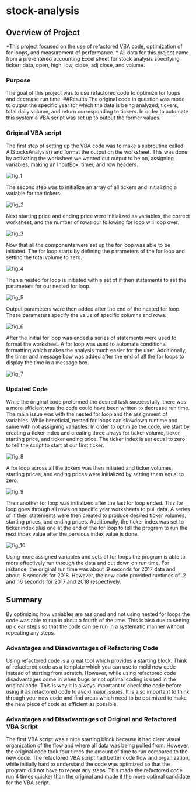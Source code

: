 # stock-analysis

## Overview of Project
*This project focused on the use of refactored VBA code, optimization of for loops, and measurement of performance. * All data for this project came from a pre-entered accounting Excel sheet for stock analysis specifying ticker; data, open, high, low, close, adj close, and volume. 
### Purpose
The goal of this project was to use refactored code to optimize for loops and decrease run time.
##Results
The original code in question was mode to output the specific year for which the data is being analyzed; tickers, total daily volume, and return corresponding to tickers. In order to automate this system a VBA script was set up to output the former values.

### Original VBA script
The first step of setting up the VBA code was to make a subroutine called AllStocksAnalysis() and format the output on the worksheet. This was done by activating the worksheet we wanted out output to be on, assigning variables, making an InputBox, timer, and row headers.

![fig_1](fig_1.PNG)

The second step was to initialize an array of all tickers and initializing a variable for the tickers.

 ![fig_2](fig_2.PNG)

Next starting price and ending price were initialized as variables, the correct worksheet, and the number of rows our following for loop will loop over.

![fig_3](fig_3.PNG)

Now that all the components were set up the for loop was able to be initiated. The for loop starts by defining the parameters of the for loop and setting the total volume to zero.

![fig_4](fig_4.PNG)

Then a nested for loop is initiated with a set of if then statements to set the parameters for our nested for loop.

![fig_5](fig_5.PNG)

Output parameters were then added after the end of the nested for loop. These parameters specify the value of specific columns and rows.

 ![fig_6](fig_6.PNG)

After the initial for loop was ended a series of statements were used to format the worksheet. A for loop was used to automate conditional formatting which makes the analysis much easier for the user. Additionally, the timer and message bow was added after the end of all the for loops to display the time in a message box.

![fig_7](fig_7.PNG)

### Updated Code
While the original code preformed the desired task successfully, there was a more efficient was the code could have been written to decrease run time. The main issue was with the nested for loop and the assignment of variables. While beneficial, nested for loops can slowdown runtime and same with not assigning variables. 
In order to optimize the code, we start by creating a ticker index and creating three arrays for ticker volume, ticker starting price, and ticker ending price. The ticker index is set equal to zero to tell the script to start at our first ticker.

![fig_8](fig_8.PNG)

A for loop across all the tickers was then initiated and ticker volumes, starting prices, and ending prices were initialized by setting them equal to zero.

![fig_9](fig_9.PNG)

Then another for loop was initialized after the last for loop ended. This for loop goes through all rows on specific year worksheets to pull data. A series of if then statements were then created to produce desired ticker volumes, starting prices, and ending prices. Additionally, the ticker index was set to ticker index plus one at the end of the for loop to tell the program to run the next index value after the pervious index value is done. 

![fig_10](fig_10.PNG)

Using more assigned variables and sets of for loops the program is able to more effectively run through the data and cut down on run time. For instance, the original run time was about .9 seconds for 2017 data and about .8 seconds for 2018. However, the new code provided runtimes of .2 and .16 seconds for 2017 and 2018 respectively. 

## Summary
By optimizing how variables are assigned and not using nested for loops the code was able to run in about a fourth of the time. This is also due to setting up clear steps so that the code can be run in a systematic manner without repeating any steps.

### Advantages and Disadvantages of Refactoring Code
Using refactored code is a great tool which provides a starting block. Think of refactored code as a template which you can use to mold new code instead of starting from scratch. However, while using refactored code disadvantages come in when bugs or not optimal coding is used in the original code. This is why it is always important to check the code before using it as refactored code to avoid major issues. It is also important to think through your new code and find areas which need to be optimized to make the new piece of code as efficient as possible.  

### Advantages and Disadvantages of Original and Refactored VBA Script 
The first VBA script was a nice starting block because it had clear visual organization of the flow and where all data was being pulled from. However, the original code took four times the amount of time to run compared to the new code. The refactored VBA script had better code flow and organization, while initially hard to understand the code was optimized so that the program did not have to repeat any steps. This made the refactored code run 4 times quicker than the original and made it the more optimal candidate for the VBA script. 
